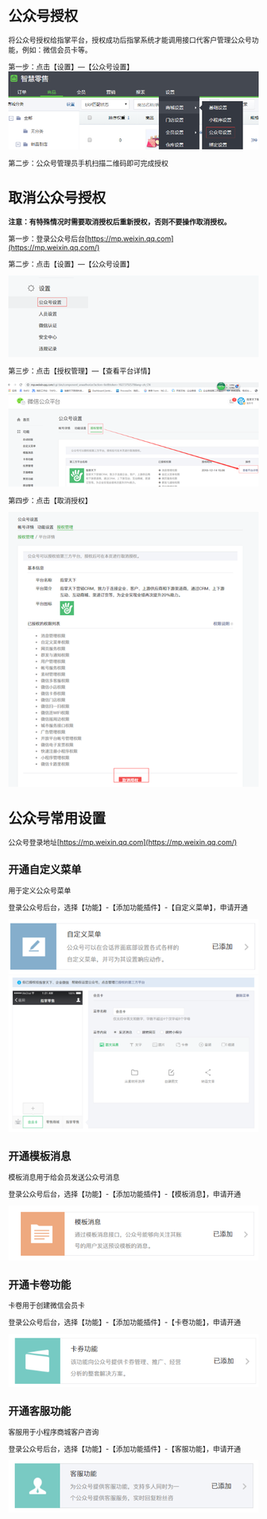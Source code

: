# 公众号授权

将公众号授权给指掌平台，授权成功后指掌系统才能调用接口代客户管理公众号功能，例如：微信会员卡等。

第一步：点击【设置】—【公众号设置】![](/assets/import20208201728.png)

第二步：公众号管理员手机扫描二维码即可完成授权

# 取消公众号授权

**注意：有特殊情况时需要取消授权后重新授权，否则不要操作取消授权。**

第一步：登录公众号后台[https://mp.weixin.qq.com](https://mp.weixin.qq.com/)

第二步：点击【设置】—【公众号设置】

![](/assets/import2223.png)

第三步：点击【授权管理】—【查看平台详情】

![](/assets/import22332.png)

第四步：点击【取消授权】

![](/assets/import323.png)

# 公众号常用设置

公众号登录地址[https://mp.weixin.qq.com](https://mp.weixin.qq.com/)

## 开通自定义菜单

用于定义公众号菜单

登录公众号后台，选择【功能】-【添加功能插件】-【自定义菜单】，申请开通

![](/assets/import20208201724.png)![](/assets/import20208201723.png)

## 开通模板消息

模板消息用于给会员发送公众号消息

登录公众号后台，选择【功能】-【添加功能插件】-【模板消息】，申请开通

![](/assets/import3232.png)

## 开通卡卷功能

卡卷用于创建微信会员卡

登录公众号后台，选择【功能】-【添加功能插件】-【卡卷功能】，申请开通

![](/assets/import33223.png)

## 开通客服功能

客服用于小程序商城客户咨询

登录公众号后台，选择【功能】-【添加功能插件】-【客服功能】，申请开通

![](/assets/import20208201712.png)

